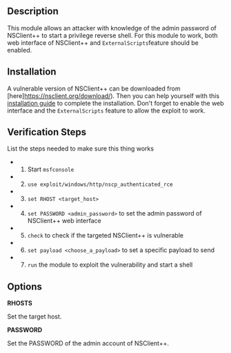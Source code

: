 ## Description

This module allows an attacker with knowledge of the admin password of NSClient++
to start a privilege reverse shell.
For this module to work, both web interface of NSClient++ and `ExternalScripts`feature
should be enabled.

## Installation

A vulnerable version of NSClient++ can be downloaded from [here]https://nsclient.org/download/). Then you can help yourself with this [installation guide](https://docs.nsclient.org/api/rest/) to complete the installation. Don't forget to enable the web interface and the `ExternalScripts` feature to allow the exploit to work.

## Verification Steps

List the steps needed to make sure this thing works

- 1. Start `msfconsole`
- 2. `use exploit/windows/http/nscp_authenticated_rce`
- 3. `set RHOST <target_host>`
- 4. `set PASSWORD <admin_password>` to set the admin password of NSClient++ web interface
- 5. `check` to check if the targeted NSClient++ is vulnerable
- 6. `set payload <choose_a_payload>` to set a specific payload to send
- 7. `run` the module to exploit the vulnerability and start a shell

## Options

**RHOSTS**

Set the target host.

**PASSWORD**

Set the PASSWORD of the admin account of NSClient++.